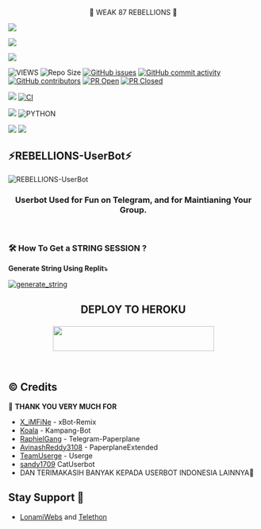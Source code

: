 <p align="center"> 🚀 WEAK 87 REBELLIONS 🚀</p>
<p align="left">
  <a href="https://github.com/yud023/REBELLIONS-UserBot/fork"><img src="https://img.shields.io/github/forks/yud023/REBELLIONS-UserBot?label=Fork&style=social"></a>
  </p>
<p align="left">
  <a href="https://github.com/yud023/REBELLIONS-UserBot"><img src="https://img.shields.io/github/stars/yud023/REBELLIONS-UserBot?style=social"></a>
  </p>
<p align="left">
  <a href="https://github.com/yud023/REBELLIONS-UserBot/blob/yud023-UserBot/LICENSE"><img src="https://img.shields.io/github/license/yud023/REBELLIONS-UserBot?&style=social&logo=github">
  </a></p>

![VIEWS](https://komarev.com/ghpvc/?username=vckyou)
![Repo Size](https://img.shields.io/github/repo-size/yud023/REBELLIONS-UserBot?&style=plastic&logo=github)
[![GitHub issues](https://img.shields.io/github/issues/yud023/REBELLIONS-UserBot?&style=plastic&logo=github)](https://github.com/yud023/REBELLIONS-UserBot/issues)
[![GitHub commit activity](https://img.shields.io/github/commit-activity/m/yud023/REBELLIONS-UserBot?&style=plastic&logo=github)](https://github.com/yud023/REBELLIONS-UserBot/graphs/commit-activity)
[![GitHub contributors](https://img.shields.io/github/contributors/yud023/REBELLIONS-UserBot?&style=plastic&logo=github)](https://GitHub.com/yud023/REBELLIONS-UserBot/graphs/contributors/)
[![PR Open](https://img.shields.io/github/issues-pr/yud023/REBELLIONS-UserBot?&style=plastic&logo=github)](https://github.com/yud023/REBELLIONS-UserBot/pulls)
[![PR Closed](https://img.shields.io/github/issues-pr-closed/yud023/REBELLIONS-UserBot?&style=plastic&logo=github)](https://github.com/yud023/REBELLIONS-UserBot/pulls?q=is:closed)
<p align="justify">
<a href="https://github.com/yud023/REBELLIONS-UserBot/commits/REBELLIONS-UserBot"><img src="https://img.shields.io/github/last-commit/yud023/REBELLIONS-UserBot?color=ff69b4&logo=github&logoColor=ff69b4&style=for-the-badge" /></a>
<a href="https://github.com/yud023/REBELLIONS-UserBot/actions/workflows/main.yml"><img src="https://img.shields.io/github/workflow/status/yud023/REBELLIONS-UserBot/CI/REBELLIONS-UserBot?style=for-the-badge&logo=github-actions&logoColor=aqua" alt="CI" /></a>
</p>
<p align="justify">
<a href="https://pypi.org/project/Telethon/"><img src="https://img.shields.io/pypi/v/telethon?color=important&label=telethon&logo=python&logoColor=brightgreen&style=for-the-badge" /></a>
<img alt="PYTHON" src="https://img.shields.io/badge/PYTHON-v3.9.4-white?style=for-the-badge&logo=appveyor"/>
</p>
<p align="left">
</p>
<a href="https://t.me/merapatsabi"><img src="https://img.shields.io/badge/Join-Group1%20Support-blue.svg?style=for-the-badge&logo=Telegram"></a>
<a href="https://t.me/sokinlurr"><img src="https://img.shields.io/badge/Join-Group2%20Support-blue.svg?style=for-the-badge&logo=Telegram"></a>

## ⚡REBELLIONS-UserBot⚡
![REBELLIONS-UserBot](https://telegra.ph/file/b48876a98e0d972d4ae0f.jpg)

<h3 align="center">Userbot Used for Fun on Telegram, and for Maintianing Your Group.</h3>
<p align="center">&nbsp;</p>


### 🛠️ How To Get a STRING SESSION ?

**Generate String Using Replit⤵️**

<a href="https://replit.com/@adudin/Dudin-String-Session#main.py"><img src="https://img.shields.io/badge/run-string__session.py-magenta?style=for-the-badge&logo=repl.it" alt="generate_string" /></a>

## <p align="center">DEPLOY TO HEROKU</p>

<p align="center"><a href="https://heroku.com/deploy?template=https://github.com/yud023/REBELLIONS-UserBot/tree/REBELLIONS-UserBot"> <img src="https://img.shields.io/badge/Deploy%20To%20Heroku-gray?style=flat&logo=heroku" width="325" height="50.100" /></a></p>

<br>
</p>

## © Credits 

 🙏 **THANK YOU VERY MUCH FOR**

*   [X_iMFiNe](https://github.com/ximfine/xBot-Remix) - xBot-Remix
*   [Koala](https://github.com/ManusiaRakitan/Kampang-Bot) - Kampang-Bot
*   [RaphielGang](https://github.com/RaphielGang) - Telegram-Paperplane
*   [AvinashReddy3108](https://github.com/AvinashReddy3108) - PaperplaneExtended
*   [TeamUserge](https://github.com/UsergeTeam/Userge) - Userge
*   [sandy1709](https://github.com/sandy1709/catuserbot) CatUserbot
*   DAN TERIMAKASIH BANYAK KEPADA USERBOT INDONESIA LAINNYA🙏


## Stay Support 🚀
*   [LonamiWebs](https://github.com/LonamiWebs/) and [Telethon](https://github.com/LonamiWebs/Telethon)
